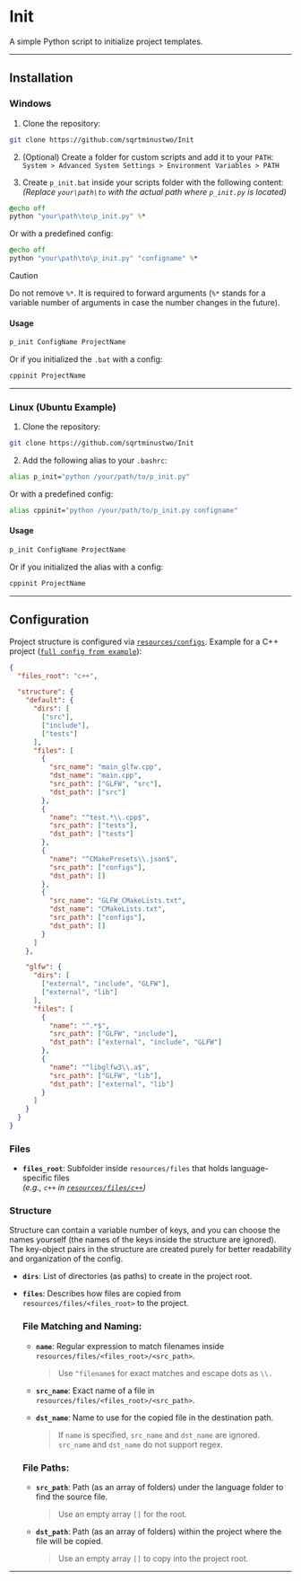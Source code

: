 # Init

A simple Python script to initialize project templates.

---

## Installation

### Windows

1. Clone the repository:
```bash
git clone https://github.com/sqrtminustwo/Init
```

2. (Optional) Create a folder for custom scripts and add it to your `PATH`:  
`System > Advanced System Settings > Environment Variables > PATH`

3. Create `p_init.bat` inside your scripts folder with the following content:  
*(Replace `your\path\to` with the actual path where `p_init.py` is located)*

```bat
@echo off
python "your\path\to\p_init.py" %*
```

Or with a predefined config:
```bat
@echo off
python "your\path\to\p_init.py" "configname" %*
```

> [!CAUTION]
> Do not remove `%*`. It is required to forward arguments (`%*` stands for a variable number of arguments in case the number changes in the future).

#### Usage
```bash
p_init ConfigName ProjectName
```

Or if you initialized the `.bat` with a config:
```bash
cppinit ProjectName
```

---

### Linux (Ubuntu Example)

1. Clone the repository:
```bash
git clone https://github.com/sqrtminustwo/Init
```

2. Add the following alias to your `.bashrc`:
```bash
alias p_init="python /your/path/to/p_init.py"
```

Or with a predefined config:
```bash
alias cppinit="python /your/path/to/p_init.py configname"
```

#### Usage
```bash
p_init ConfigName ProjectName
```

Or if you initialized the alias with a config:
```bash
cppinit ProjectName
```

---

## Configuration

Project structure is configured via [`resources/configs`](resources/configs). Example for a C++ project ([`full config from example`](resources/configs/cpp_opengl_win.json)):

```json
{
  "files_root": "c++",

  "structure": {
    "default": {
      "dirs": [
        ["src"],
        ["include"],
        ["tests"]
      ],
      "files": [
        {
          "src_name": "main_glfw.cpp",
          "dst_name": "main.cpp",
          "src_path": ["GLFW", "src"],
          "dst_path": ["src"]
        },
        {
          "name": "^test.*\\.cpp$",
          "src_path": ["tests"],
          "dst_path": ["tests"]
        },
        {
          "name": "^CMakePresets\\.json$",
          "src_path": ["configs"],
          "dst_path": []
        },
        {
          "src_name": "GLFW_CMakeLists.txt",
          "dst_name": "CMakeLists.txt",
          "src_path": ["configs"],
          "dst_path": []
        }
      ]
    },

    "glfw": {
      "dirs": [
        ["external", "include", "GLFW"],
        ["external", "lib"]
      ],
      "files": [
        {
          "name": "^.*$",
          "src_path": ["GLFW", "include"],
          "dst_path": ["external", "include", "GLFW"]
        },
        {
          "name": "^libglfw3\\.a$",
          "src_path": ["GLFW", "lib"],
          "dst_path": ["external", "lib"]
        }
      ]
    }
  }
}
```

### Files

- **`files_root`**: Subfolder inside `resources/files` that holds language-specific files  
  _(e.g., `c++` in [`resources/files/c++`](resources/files/c++))_

### Structure

Structure can contain a variable number of keys, and you can choose the names yourself (the names of the keys inside the structure are ignored). The key-object pairs in the structure are created purely for better readability and organization of the config.

- **`dirs`**: List of directories (as paths) to create in the project root.

- **`files`**: Describes how files are copied from `resources/files/<files_root>` to the project.

  ### File Matching and Naming:
  - **`name`**: Regular expression to match filenames inside `resources/files/<files_root>/<src_path>`.  
    > Use `^filename$` for exact matches and escape dots as `\\.`

  - **`src_name`**: Exact name of a file in `resources/files/<files_root>/<src_path>`.  
  - **`dst_name`**: Name to use for the copied file in the destination path.  
    > If `name` is specified, `src_name` and `dst_name` are ignored.  
    > `src_name` and `dst_name` do not support regex.

  ### File Paths:
  - **`src_path`**: Path (as an array of folders) under the language folder to find the source file.  
    > Use an empty array `[]` for the root.

  - **`dst_path`**: Path (as an array of folders) within the project where the file will be copied.  
    > Use an empty array `[]` to copy into the project root.
---
